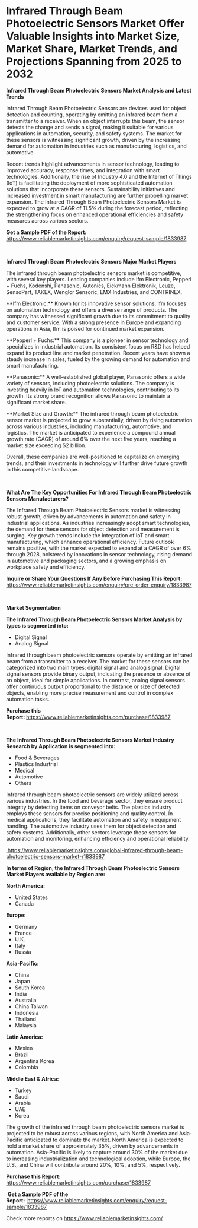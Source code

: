 <p><h1>Infrared Through Beam Photoelectric Sensors Market Offer Valuable Insights into Market Size, Market Share, Market Trends, and Projections Spanning from 2025 to 2032</h1></p><p><strong>Infrared Through Beam Photoelectric Sensors Market Analysis and Latest Trends</strong></p>
<p><p>Infrared Through Beam Photoelectric Sensors are devices used for object detection and counting, operating by emitting an infrared beam from a transmitter to a receiver. When an object interrupts this beam, the sensor detects the change and sends a signal, making it suitable for various applications in automation, security, and safety systems. The market for these sensors is witnessing significant growth, driven by the increasing demand for automation in industries such as manufacturing, logistics, and automotive. </p><p>Recent trends highlight advancements in sensor technology, leading to improved accuracy, response times, and integration with smart technologies. Additionally, the rise of Industry 4.0 and the Internet of Things (IoT) is facilitating the deployment of more sophisticated automation solutions that incorporate these sensors. Sustainability initiatives and increased investment in smart manufacturing are further propelling market expansion. The Infrared Through Beam Photoelectric Sensors Market is expected to grow at a CAGR of 11.5% during the forecast period, reflecting the strengthening focus on enhanced operational efficiencies and safety measures across various sectors.</p></p>
<p><strong>Get a Sample PDF of the Report:&nbsp;</strong> <a href="https://www.reliablemarketinsights.com/enquiry/request-sample/1833987?utm_campaign=2631&utm_medium=2&utm_source=Github&utm_content=ia&utm_term=26032025&utm_id=infrared-through-beam-photoelectric-sensors">https://www.reliablemarketinsights.com/enquiry/request-sample/1833987</a></p>
<p>&nbsp;</p>
<p><strong>Infrared Through Beam Photoelectric Sensors Major Market Players</strong></p>
<p><p>The infrared through beam photoelectric sensors market is competitive, with several key players. Leading companies include Ifm Electronic, Pepperl + Fuchs, Kodenshi, Panasonic, Autonics, Eickmann Elektronik, Leuze, SensoPart, TAKEX, Wenglor Sensoric, EMX Industries, and CONTRINEX. </p><p>**Ifm Electronic:** Known for its innovative sensor solutions, Ifm focuses on automation technology and offers a diverse range of products. The company has witnessed significant growth due to its commitment to quality and customer service. With a strong presence in Europe and expanding operations in Asia, Ifm is poised for continued market expansion.</p><p>**Pepperl + Fuchs:** This company is a pioneer in sensor technology and specializes in industrial automation. Its consistent focus on R&D has helped expand its product line and market penetration. Recent years have shown a steady increase in sales, fueled by the growing demand for automation and smart manufacturing.</p><p>**Panasonic:** A well-established global player, Panasonic offers a wide variety of sensors, including photoelectric solutions. The company is investing heavily in IoT and automation technologies, contributing to its growth. Its strong brand recognition allows Panasonic to maintain a significant market share.</p><p>**Market Size and Growth:** The infrared through beam photoelectric sensor market is projected to grow substantially, driven by rising automation across various industries, including manufacturing, automotive, and logistics. The market is anticipated to experience a compound annual growth rate (CAGR) of around 6% over the next five years, reaching a market size exceeding $2 billion.</p><p>Overall, these companies are well-positioned to capitalize on emerging trends, and their investments in technology will further drive future growth in this competitive landscape.</p></p>
<p>&nbsp;</p>
<p><strong>What Are The Key Opportunities For Infrared Through Beam Photoelectric Sensors Manufacturers?</strong></p>
<p><p>The Infrared Through Beam Photoelectric Sensors market is witnessing robust growth, driven by advancements in automation and safety in industrial applications. As industries increasingly adopt smart technologies, the demand for these sensors for object detection and measurement is surging. Key growth trends include the integration of IoT and smart manufacturing, which enhance operational efficiency. Future outlook remains positive, with the market expected to expand at a CAGR of over 6% through 2028, bolstered by innovations in sensor technology, rising demand in automotive and packaging sectors, and a growing emphasis on workplace safety and efficiency.</p></p>
<p><strong>Inquire or Share Your Questions If Any Before Purchasing This Report:</strong> <a href="https://www.reliablemarketinsights.com/enquiry/pre-order-enquiry/1833987?utm_campaign=2631&utm_medium=2&utm_source=Github&utm_content=ia&utm_term=26032025&utm_id=infrared-through-beam-photoelectric-sensors">https://www.reliablemarketinsights.com/enquiry/pre-order-enquiry/1833987</a></p>
<p>&nbsp;</p>
<p><strong>Market Segmentation</strong></p>
<p><strong>The Infrared Through Beam Photoelectric Sensors Market Analysis by types is segmented into:</strong></p>
<p><ul><li>Digital Signal</li><li>Analog Signal</li></ul></p>
<p><p>Infrared through beam photoelectric sensors operate by emitting an infrared beam from a transmitter to a receiver. The market for these sensors can be categorized into two main types: digital signal and analog signal. Digital signal sensors provide binary output, indicating the presence or absence of an object, ideal for simple applications. In contrast, analog signal sensors offer continuous output proportional to the distance or size of detected objects, enabling more precise measurement and control in complex automation tasks.</p></p>
<p><strong>Purchase this Report:&nbsp;</strong><a href="https://www.reliablemarketinsights.com/purchase/1833987?utm_campaign=2631&utm_medium=2&utm_source=Github&utm_content=ia&utm_term=26032025&utm_id=infrared-through-beam-photoelectric-sensors">https://www.reliablemarketinsights.com/purchase/1833987</a></p>
<p>&nbsp;</p>
<p><strong>The Infrared Through Beam Photoelectric Sensors Market Industry Research by Application is segmented into:</strong></p>
<p><ul><li>Food & Beverages</li><li>Plastics Industrial</li><li>Medical</li><li>Automotive</li><li>Others</li></ul></p>
<p><p>Infrared through beam photoelectric sensors are widely utilized across various industries. In the food and beverage sector, they ensure product integrity by detecting items on conveyor belts. The plastics industry employs these sensors for precise positioning and quality control. In medical applications, they facilitate automation and safety in equipment handling. The automotive industry uses them for object detection and safety systems. Additionally, other sectors leverage these sensors for automation and monitoring, enhancing efficiency and operational reliability.</p></p>
<p><a href="https://www.reliablemarketinsights.com/global-infrared-through-beam-photoelectric-sensors-market-r1833987?utm_campaign=2631&utm_medium=2&utm_source=Github&utm_content=ia&utm_term=26032025&utm_id=infrared-through-beam-photoelectric-sensors">&nbsp;https://www.reliablemarketinsights.com/global-infrared-through-beam-photoelectric-sensors-market-r1833987</a></p>
<p><strong>In terms of Region, the Infrared Through Beam Photoelectric Sensors Market Players available by Region are:</strong></p>
<p>
    <p> <strong> North America: </strong>
        <ul>
            <li>United States</li>
            <li>Canada</li>
        </ul>
        </p> 
    <p> <strong> Europe: </strong>
        <ul>
            <li>Germany</li>
            <li>France</li>
            <li>U.K.</li>
            <li>Italy</li>
            <li>Russia</li>
        </ul>
        </p> 
    <p> <strong> Asia-Pacific: </strong>
        <ul>
            <li>China</li>
            <li>Japan</li>
            <li>South Korea</li>
            <li>India</li>
            <li>Australia</li>
            <li>China Taiwan</li>
            <li>Indonesia</li>
            <li>Thailand</li>
            <li>Malaysia</li>
        </ul>
        </p> 
    <p> <strong> Latin America: </strong>
        <ul>
            <li>Mexico</li>
            <li>Brazil</li>
            <li>Argentina Korea</li>
            <li>Colombia</li>
        </ul>
        </p> 
    <p> <strong> Middle East & Africa: </strong>
        <ul>
            <li>Turkey</li>
            <li>Saudi</li>
            <li>Arabia</li>
            <li>UAE</li>
            <li>Korea</li>
        </ul>
    </p>
    </p>
<p><p>The growth of the infrared through beam photoelectric sensors market is projected to be robust across various regions, with North America and Asia-Pacific anticipated to dominate the market. North America is expected to hold a market share of approximately 35%, driven by advancements in automation. Asia-Pacific is likely to capture around 30% of the market due to increasing industrialization and technological adoption, while Europe, the U.S., and China will contribute around 20%, 10%, and 5%, respectively.</p></p>
<p><strong>Purchase this Report: </strong><a href="https://www.reliablemarketinsights.com/purchase/1833987?utm_campaign=2631&utm_medium=2&utm_source=Github&utm_content=ia&utm_term=26032025&utm_id=infrared-through-beam-photoelectric-sensors">https://www.reliablemarketinsights.com/purchase/1833987</a></p>
<p>&nbsp;<strong>Get a Sample PDF of the Report:&nbsp;&nbsp;</strong><a href="https://www.reliablemarketinsights.com/enquiry/request-sample/1833987?utm_campaign=2631&utm_medium=2&utm_source=Github&utm_content=ia&utm_term=26032025&utm_id=infrared-through-beam-photoelectric-sensors">https://www.reliablemarketinsights.com/enquiry/request-sample/1833987</a></p>
<p><strong></strong></p>
<p>Check more reports on <a href="https://www.reliablemarketinsights.com/?utm_campaign=2631&utm_medium=2&utm_source=Github&utm_content=ia&utm_term=26032025&utm_id=infrared-through-beam-photoelectric-sensors">https://www.reliablemarketinsights.com/</a></p>